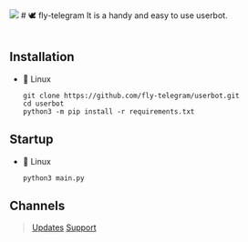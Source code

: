 <img src="https://raw.githubusercontent.com/fly-telegram/userbot/master/assets/logo.gif">
# 🕊 fly-telegram
It is a handy and easy to use userbot.
<br></br>

## Installation
- 🐧 Linux
    ```
    git clone https://github.com/fly-telegram/userbot.git
    cd userbot
    python3 -m pip install -r requirements.txt
    ```
## Startup
- 🐧 Linux
    ```
    python3 main.py
    ```
## Channels
> [Updates](https://t.me/flyTG_ub)
> [Support](https://t.me/flyTG_support)
